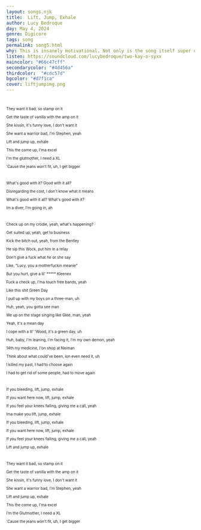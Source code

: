 ```yaml
---
layout: songs.njk
title:  Lift, Jump, Exhale
author: Lucy Bedroque
day: May 4, 2024
genre: Digicore
tags: song
permalink: song5.html
why: This is insanely motivational. Not only is the song itself super upbeat, but the lyrics just make me feel on top of the world. "Lift and jump up.. exhale. This the come up ima excel".. like come on. If I need a quick boost in my mood this is the song i've been putting on as of late. 
listen: https://soundcloud.com/lucybedroque/two-kay-o-syxx
maincolor: "#66c47cff"
secondarycolor: "#4d456a"
thirdcolor:  "#cdc57d"
bgcolor: "#d7f1ca"
cover: liftjumpimg.png
---
```

<div style="font-size:10px;">
&nbsp<p>
They want it bad, so stamp on it <p>
Get the taste of vanilla with the amp on it<p>
She kissin, it's funny love, I don't want it<p>
She want a warrior bad, I'm Stephen, yeah<p>
Lift and jump up, exhale<p>
This the come up, I'ma excel<p>
I'm the glutmother, I need a XL<p>
'Cause the jeans won't fit, uh, I get bigger<p>
&nbsp<p>
What's good with it? Good with it all? <p>
Disregarding the cost, I don't know what it means<p>
What's good with it all? What's good with it?<p>
Im a diver, I'm going in, ah<p>
&nbsp<p>
Check up on my crodie, yeah, what's happening?<p>
Get suited up, yeah, get to business<p>
Kick the bitch out, yeah, from the Bentley<p>
Hе sip this Wock, put him in a relay<p>
Don't give a fuck what he or shе say<p>
Like, "Lucy, you a motherfuckin meanie"<p>
But you hurt, give a lil' ***** Kleenex <p>
Fuck a check up, I'ma touch free bands, yeah <p>
Like this shit Green Day <p>
I pull up with my boys on a three-man, uh <p>
Huh, yeah, you gotta see man <p>
We up on the stage singing like Glee, man, yeah <p>
Yeah, it's a mean day <p>
I cope with a lil' 'Wood, it's a green day, uh <p>
Huh, baby, I'm leaning, I'm facing it, I'm my own demon, yeah <p>
14th my medicine, I'on shop at Neiman <p>
Think about what could've been, ion even need it, uh <p>
I killed my past, I had to choose again <p>
I had to get rid of some people, had to move again <p>
&nbsp<p>
If you bleeding, lift, jump, exhale <p>
If you want here now, lift, jump, exhale <p>
If you feel your knees falling, giving me a call, yeah <p>
Ima make you lift, jump, exhale <p>
If you bleeding, lift, jump, exhale <p>
If you want here now, lift, jump, exhale <p>
If you feel your knees falling, giving me a call, yeah <p>
Lift and jump up, exhale <p>
&nbsp<p>
They want it bad, so stamp on it <p>
Get the taste of vanilla with the amp on it<p>
She kissin, it's funny love, I don't want it<p>
She want a warrior bad, I'm Stephen, yeah<p>
Lift and jump up, exhale<p>
This the come up, I'ma excel<p>
I'm the Glutmother, I need a XL<p>
'Cause the jeans won't fit, uh, I get bigger<p>
</p>
</div>